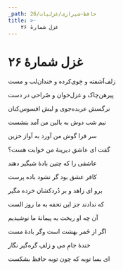 ```yaml
---
_path: حافظ-شیرازی/غزلیات/26
title: >-
    غزل شمارهٔ ۲۶
---
```

# غزل شمارهٔ ۲۶

<div class="b" id="bn1"><div class="m1"><p>زلف‌آشفته و خِوی‌کرده و خندان‌لب و مست</p></div>
<div class="m2"><p>پیرهن‌چاک و غزل‌خوان و صُراحی در دست</p></div></div>
<div class="b" id="bn2"><div class="m1"><p>نرگسش عربده‌جوی و لبش افسوس‌کنان</p></div>
<div class="m2"><p>نیم شب دوش به بالین من آمد بنشست</p></div></div>
<div class="b" id="bn3"><div class="m1"><p>سر فرا گوش من آورد به آواز حزین</p></div>
<div class="m2"><p>گفت ای عاشق دیرینهٔ من خوابت هست؟</p></div></div>
<div class="b" id="bn4"><div class="m1"><p>عاشقی را که چنین بادهٔ شبگیر دهند</p></div>
<div class="m2"><p>کافر عشق بود گر نشود باده پرست</p></div></div>
<div class="b" id="bn5"><div class="m1"><p>برو ای زاهد و بر دُردکشان خرده مگیر</p></div>
<div class="m2"><p>که ندادند جز این تحفه به ما روز الست</p></div></div>
<div class="b" id="bn6"><div class="m1"><p>آن چه او ریخت به پیمانهٔ ما نوشیدیم</p></div>
<div class="m2"><p>اگر از خَمر بهشت است وگر بادهٔ مست</p></div></div>
<div class="b" id="bn7"><div class="m1"><p>خندهٔ جامِ می و زلفِ گره‌گیر نگار</p></div>
<div class="m2"><p>ای بسا توبه که چون توبه حافظ بشکست</p></div></div>
